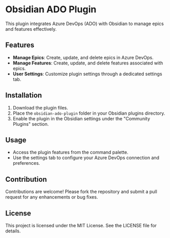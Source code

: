 # Obsidian ADO Plugin

This plugin integrates Azure DevOps (ADO) with Obsidian to manage epics and features effectively. 

## Features

- **Manage Epics**: Create, update, and delete epics in Azure DevOps.
- **Manage Features**: Create, update, and delete features associated with epics.
- **User Settings**: Customize plugin settings through a dedicated settings tab.

## Installation

1. Download the plugin files.
2. Place the `obsidian-ado-plugin` folder in your Obsidian plugins directory.
3. Enable the plugin in the Obsidian settings under the "Community Plugins" section.

## Usage

- Access the plugin features from the command palette.
- Use the settings tab to configure your Azure DevOps connection and preferences.

## Contribution

Contributions are welcome! Please fork the repository and submit a pull request for any enhancements or bug fixes.

## License

This project is licensed under the MIT License. See the LICENSE file for details.
